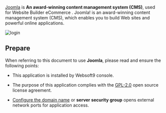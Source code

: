 [Joomla](https://www.joomla.org/) is **An award-winning content management system (CMS)**, used for Website Builder eCommerce . Joomla! is an award-winning content management system (CMS), which enables you to build Web sites and powerful online applications.


![login](https://libs.websoft9.com/Websoft9/DocsPicture/en/joomla/joomla-wizard6-websoft9.png)


## Prepare

When referring to this document to use **Joomla**, please read and ensure the following points:

- This application is installed by Websoft9 console.

- The purpose of this application complies with the [GPL-2.0](https://opensource.org/licenses/GPL-2.0) open source license agreement.

- [Configure the domain name](./domain-set) or **server security group** opens external network ports for application access.
